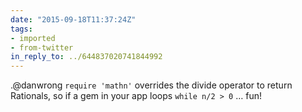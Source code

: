```yaml
---
date: "2015-09-18T11:37:24Z"
tags:
- imported
- from-twitter
in_reply_to: ../644837020741844992
---
```

.@danwrong `require 'mathn'` overrides the divide operator to return Rationals, so if a gem in your app loops `while n/2 > 0` … fun\!
